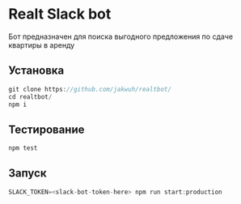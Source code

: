 # Realt Slack bot

Бот предназначен для поиска выгодного предложения по сдаче квартиры в аренду

## Установка

```javascript
git clone https://github.com/jakwuh/realtbot/
cd realtbot/
npm i
```

## Тестирование

```javascript
npm test
```


## Запуск

```javascript
SLACK_TOKEN=<slack-bot-token-here> npm run start:production
```
